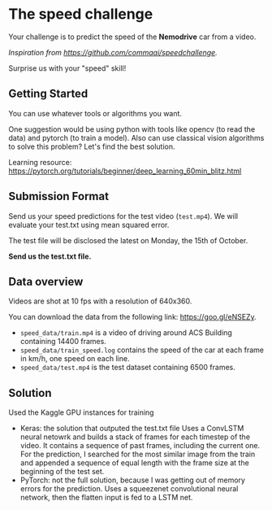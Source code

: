 # The speed challenge

Your challenge is to predict the speed of the **Nemodrive** car from a video.

_Inspiration from https://github.com/commaai/speedchallenge._

Surprise us with your "speed" skill!

## Getting Started

You can use whatever tools or algorithms you want.

One suggestion would be using python with tools like opencv (to read the data) and pytorch (to 
train a model). Also can use classical vision algorithms to solve this problem? Let's find the 
best solution.

Learning resource: https://pytorch.org/tutorials/beginner/deep_learning_60min_blitz.html

## Submission Format

Send us your speed predictions for the test video (`test.mp4`). We will evaluate your test.txt using mean squared error.

The test file will be disclosed the latest on Monday, the 15th of October.

**Send us the test.txt file.** 

## Data overview

Videos are shot at 10 fps with a resolution of 640x360. 

You can download the data from the following link: https://goo.gl/eNSEZy.

* `speed_data/train.mp4` is a video of driving around ACS Building containing 14400 frames.
* `speed_data/train_speed.log` contains the speed of the car at each frame in km/h, one speed on each 
line.
* `speed_data/test.mp4` is the test dataset containing 6500 frames.

## Solution
Used the Kaggle GPU instances for training
 * Keras: the solution that outputed the test.txt file
 Uses a ConvLSTM neural netowrk and builds a stack of frames for each timestep of the video. It contains a sequence of past frames, including the current one. For the prediction, I searched for the most similar image from the train and appended a sequence of equal length with the frame size at the beginning of the test set.
 * PyTorch: not the full solution, because I was getting out of memory errors for the prediction.
 Uses a squeezenet convolutional neural network, then the flatten input is fed to a LSTM net.
